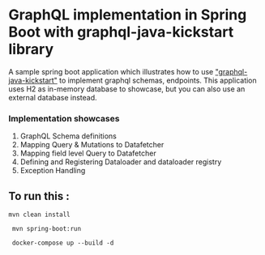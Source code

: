 # GraphQL implementation in Spring Boot with graphql-java-kickstart library

A sample spring boot application which illustrates how to use ["graphql-java-kickstart"](https://github.com/graphql-java-kickstart/) to implement graphql schemas, endpoints. 
This application uses H2 as in-memory database to showcase, but you can also use an external database instead.

### Implementation showcases

1. GraphQL Schema definitions
2. Mapping Query & Mutations to Datafetcher
3. Mapping field level Query to Datafetcher
4. Defining and Registering Dataloader and dataloader registry
5. Exception Handling

## To run this :
`` mvn clean install ``

`` mvn spring-boot:run``

`` docker-compose up --build -d``
